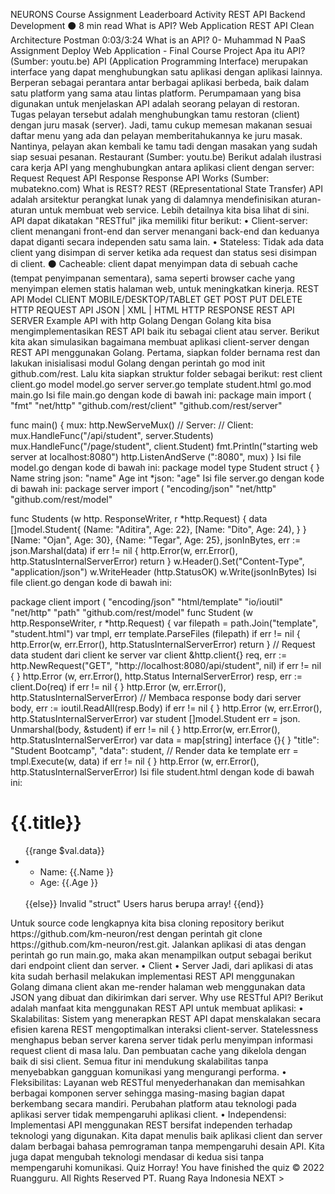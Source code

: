 
NEURONS Course Assignment Leaderboard Activity
REST API
Backend Development ⚫ 8 min read
What is API?
Web Application
REST API
Clean Architecture
Postman
0:03/3:24
What is an API?
0-
Muhammad N
PaaS
Assignment Deploy
Web Application - Final Course Project
Apa itu API? (Sumber: youtu.be)
API (Application Programming Interface) merupakan interface yang dapat menghubungkan satu aplikasi dengan aplikasi lainnya. Berperan sebagai perantara antar berbagai aplikasi berbeda, baik dalam satu platform yang sama atau lintas platform.
Perumpamaan yang bisa digunakan untuk menjelaskan API adalah seorang pelayan di restoran. Tugas pelayan tersebut adalah menghubungkan tamu restoran (client) dengan juru masak (server).
Jadi, tamu cukup memesan makanan sesuai daftar menu yang ada dan pelayan memberitahukannya ke juru masak. Nantinya, pelayan akan kembali ke tamu tadi dengan masakan yang sudah siap sesuai pesanan.
Restaurant (Sumber: youtu.be)
Berikut adalah ilustrasi cara kerja API yang menghubungkan antara aplikasi client dengan server:
Request
Request
API
Response
Response
API Works (Sumber: mubatekno.com)
What is REST?
REST (REpresentational State Transfer) API adalah arsitektur perangkat lunak yang di dalamnya mendefinisikan aturan-aturan untuk membuat web service. Lebih detailnya kita bisa lihat di sini. API dapat dikatakan "RESTful" jika memiliki fitur berikut:
• Client-server: client menangani front-end dan server menangani back-end dan keduanya dapat diganti secara independen satu sama lain.
• Stateless: Tidak ada data client yang disimpan di server ketika ada request dan status sesi disimpan di client.
⚫ Cacheable: client dapat menyimpan data di sebuah cache (tempat penyimpanan sementara), sama seperti browser cache yang menyimpan elemen statis halaman web, untuk meningkatkan kinerja.
REST API Model
CLIENT
MOBILE/DESKTOP/TABLET
GET POST PUT DELETE
HTTP REQUEST
ΑΡΙ
JSON | XML | HTML
HTTP RESPONSE
REST API
SERVER
Example API with http Golang
Dengan Golang kita bisa mengimplementasikan REST API baik itu sebagai client atau server. Berikut kita akan simulasikan bagaimana membuat aplikasi client-server dengan REST API menggunakan Golang. Pertama, siapkan folder bernama rest dan lakukan inisialisasi modul Golang dengan perintah go mod init github.com/rest. Lalu kita siapkan struktur folder sebagai berikut:
rest
client
client.go
model
model.go
server
server.go
template
student.html
go.mod
main.go
Isi file
main.go dengan kode di bawah ini:
package main
import (
"fmt" "net/http"
"github.com/rest/client"
"github.com/rest/server"
>
func main() {
mux: http.NewServeMux()
// Server:
// Client:
mux.HandleFunc("/api/student", server.Students)
mux.HandleFunc("/page/student", client.Student)
fmt.Println("starting web server at localhost:8080") http.ListenAndServe (":8080", mux)
}
Isi file model.go dengan kode di bawah ini:
package model
type Student struct {
}
Name string json: "name"
Age int *json: "age"
Isi file server.go dengan kode di bawah ini:
package server
import (
"encoding/json"
"net/http"
"github.com/rest/model"
>
func Students (w http. ResponseWriter, r *http.Request) {
data []model.Student{
(Name: "Aditira", Age: 22},
[Name: "Dito", Age: 24),
}
}
[Name: "Ojan", Age: 30},
{Name: "Tegar", Age: 25},
jsonInBytes, err := json.Marshal(data)
if err != nil {
http.Error(w, err.Error(), http.StatusInternalServerError)
return
}
w.Header().Set("Content-Type", "application/json")
w.WriteHeader (http.StatusOK)
w.Write(jsonInBytes)
Isi file client.go dengan kode di bawah ini:
>
package client
import (
"encoding/json"
"html/template"
"io/ioutil"
"net/http" "path"
"github.com/rest/model"
func Student (w http.ResponseWriter, r *http.Request) {
var filepath = path.Join("template", "student.html")
var tmpl, err template.ParseFiles (filepath)
if err != nil {
http.Error(w, err.Error(), http.StatusInternalServerError)
return
}
// Request data student dari client ke server
var client
&http.client{}
req, err := http.NewRequest("GET", "http://localhost:8080/api/student", nil)
if err != nil {
}
http.Error (w, err.Error(), http.Status InternalServerError)
resp, err := client.Do(req)
if err != nil {
}
http.Error (w, err.Error(), http.StatusInternalServerError)
// Membaca response body dari server
body, err := ioutil.ReadAll(resp.Body)
if err != nil {
}
http.Error (w, err.Error(), http.StatusInternalServerError)
var student []model.Student
err = json. Unmarshal(body, &student)
if err != nil {
}
http.Error(w, err.Error(), http.StatusInternalServerError)
var data = map[string] interface {}{
}
"title": "Student Bootcamp",
"data": student,
// Render data ke template
err = tmpl.Execute(w, data)
if err != nil {
}
http.Error (w, err.Error(), http.StatusInternalServerError)
Isi file student.html dengan kode di bawah ini:
<!DOCTYPE html>
<html>
<head>
<title>{{.title}}</title>
</head> <body>
<h1>{{.title}}</h1>
<ul>
{{range $val.data}}
<li>
<ul>
<li>Name: {{.Name }}</li>
<li>Age: {{.Age }}</li>
</ul>
</li>
<br />
{{else}} Invalid "struct" Users harus berupa array! {{end}}
</ul>
</body> </html>
Untuk source code lengkapnya kita bisa cloning repository berikut https://github.com/km-neuron/rest dengan perintah git clone https://github.com/km-neuron/rest.git.
Jalankan aplikasi di atas dengan perintah go run main.go, maka akan menampilkan output sebagai berikut dari endpoint client dan server.
• Client
• Server
Jadi, dari aplikasi di atas kita sudah berhasil melakukan implementasi REST API menggunakan Golang dimana client akan me-render halaman web menggunakan data JSON yang dibuat dan dikirimkan dari
server.
Why use RESTful API?
Berikut adalah manfaat kita menggunakan REST API untuk membuat aplikasi:
• Skalabilitas: Sistem yang menerapkan REST API dapat menskalakan secara efisien karena REST mengoptimalkan interaksi client-server. Statelessness menghapus beban server karena server tidak perlu menyimpan informasi request client di masa lalu. Dan pembuatan cache yang dikelola dengan baik di sisi client. Semua fitur ini mendukung skalabilitas tanpa menyebabkan gangguan komunikasi yang mengurangi performa.
• Fleksibilitas: Layanan web RESTful menyederhanakan dan memisahkan berbagai komponen server sehingga masing-masing bagian dapat berkembang secara mandiri. Perubahan platform atau teknologi pada aplikasi server tidak mempengaruhi aplikasi client.
• Independensi: Implementasi API menggunakan REST bersifat independen terhadap teknologi yang digunakan. Kita dapat menulis baik aplikasi client dan server dalam berbagai bahasa pemrograman tanpa mempengaruhi desain API. Kita juga dapat mengubah teknologi mendasar di kedua sisi tanpa mempengaruhi komunikasi.
Quiz
Horray! You have finished the quiz
© 2022 Ruangguru. All Rights Reserved PT. Ruang Raya Indonesia
NEXT >